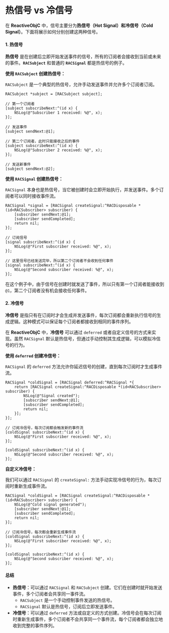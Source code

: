 # 热信号 vs 冷信号

在 **ReactiveObjC** 中，信号主要分为**热信号（Hot Signal）和冷信号（Cold Signal）**。下面将展示如何分别创建这两种信号。

#### 1. **热信号**

**热信号** 是在创建后立即开始发送事件的信号，所有的订阅者会接收到当前或未来的事件。**`RACSubject`** 和普通的 **`RACSignal`** 都是热信号的例子。

**使用 `RACSubject` 创建热信号：**

`RACSubject` 是一个典型的热信号，允许手动发送事件并允许多个订阅者订阅。

```objc
RACSubject *subject = [RACSubject subject];

// 第一个订阅者
[subject subscribeNext:^(id x) {
    NSLog(@"Subscriber 1 received: %@", x);
}];

// 发送事件
[subject sendNext:@1];

// 第二个订阅者，此时只能接收之后的事件
[subject subscribeNext:^(id x) {
    NSLog(@"Subscriber 2 received: %@", x);
}];

// 发送新事件
[subject sendNext:@2];
```

**使用 `RACSignal` 创建热信号：**

`RACSignal` 本身也是热信号，当它被创建时会立即开始执行，并发送事件。多个订阅者可以同时接收事件流。

```objc
RACSignal *signal = [RACSignal createSignal:^RACDisposable *(id<RACSubscriber> subscriber) {
    [subscriber sendNext:@1];
    [subscriber sendCompleted];
    return nil;
}];

// 订阅信号
[signal subscribeNext:^(id x) {
    NSLog(@"First subscriber received: %@", x);
}];

// 这里信号已经发送完毕，所以第二个订阅者不会收到任何事件
[signal subscribeNext:^(id x) {
    NSLog(@"Second subscriber received: %@", x);
}];
```

在这个例子中，由于信号在创建时就发送了事件，所以只有第一个订阅者能接收到 `@1`，第二个订阅者没有机会接收任何事件。

#### 2. **冷信号**

**冷信号** 是指只有在订阅时才会生成并发送事件，每次订阅都会重新执行信号的生成逻辑。这种模式可以保证每个订阅者都接收到相同的事件序列。

在 **ReactiveObjC** 中，**冷信号** 可以通过 `deferred` 或者自定义信号的方式来实现。虽然 `RACSignal` 默认是热信号，但通过手动控制其生成逻辑，可以模拟冷信号的行为。

**使用 `deferred` 创建冷信号：**

`RACSignal` 的 `deferred` 方法允许你延迟信号的创建，直到每次订阅时才生成事件流。

```objc
RACSignal *coldSignal = [RACSignal deferred:^RACSignal *{
    return [RACSignal createSignal:^RACDisposable *(id<RACSubscriber> subscriber) {
        NSLog(@"Signal created");
        [subscriber sendNext:@1];
        [subscriber sendCompleted];
        return nil;
    }];
}];

// 订阅冷信号，每次订阅都会触发新的事件流
[coldSignal subscribeNext:^(id x) {
    NSLog(@"First subscriber received: %@", x);
}];

[coldSignal subscribeNext:^(id x) {
    NSLog(@"Second subscriber received: %@", x);
}];
```

**自定义冷信号：**

我们可以通过 `RACSignal` 的 `createSignal:` 方法手动实现冷信号的行为，每次订阅时重新生成事件流。

```objc
RACSignal *coldSignal = [RACSignal createSignal:^RACDisposable *(id<RACSubscriber> subscriber) {
    NSLog(@"Cold signal generated");
    [subscriber sendNext:@1];
    [subscriber sendCompleted];
    return nil;
}];

// 订阅冷信号，每次都会重新生成事件流
[coldSignal subscribeNext:^(id x) {
    NSLog(@"First subscriber received: %@", x);
}];

[coldSignal subscribeNext:^(id x) {
    NSLog(@"Second subscriber received: %@", x);
}];
```

#### 总结

* **热信号**：可以通过 `RACSignal` 和 `RACSubject` 创建。它们在创建时就开始发送事件，多个订阅者会共享同一事件流。
  * `RACSubject` 是一个手动控制事件发送的热信号。
  * `RACSignal` 默认是热信号，订阅后立即发送事件。
* **冷信号**：可以通过 `deferred` 方法或自定义的方式创建。冷信号会在每次订阅时重新生成事件，多个订阅者不会共享同一个事件流，每个订阅者都会独立地收到完整的事件序列。
